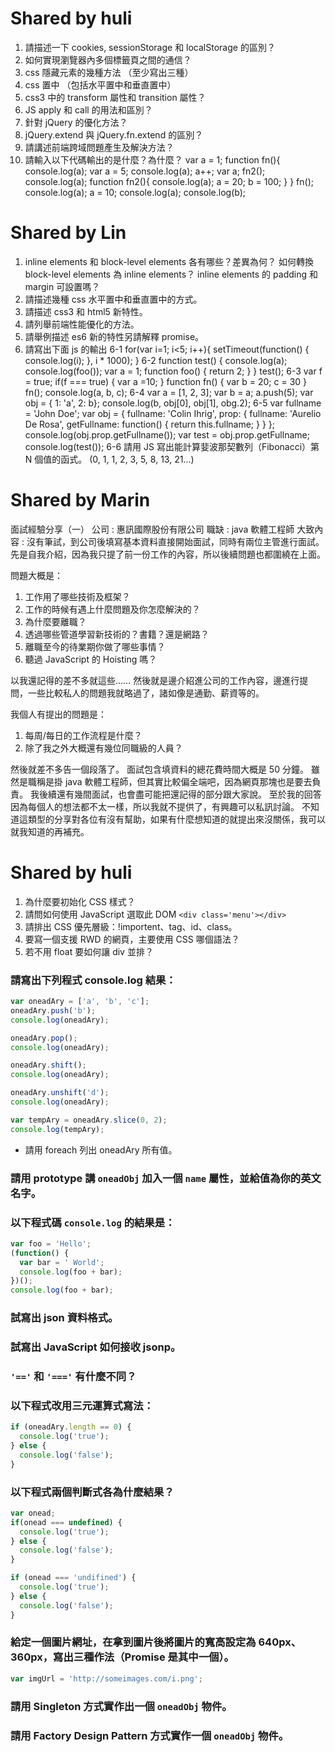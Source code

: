 # Shared by huli
1. 請描述一下 cookies, sessionStorage 和 localStorage 的區別？
2. 如何實現瀏覽器內多個標籤頁之間的通信？
3. css 隱藏元素的幾種方法 （至少寫出三種）
4. css 置中 （包括水平置中和垂直置中）
5. css3 中的 transform 屬性和 transition 屬性？
6. JS apply 和 call 的用法和區別？
7. 針對 jQuery 的優化方法？
8. jQuery.extend 與 jQuery.fn.extend 的區別？
9. 請講述前端跨域問題產生及解決方法？
10. 請輸入以下代碼輸出的是什麼？為什麼？
var a = 1;
function fn(){
  console.log(a);
  var a = 5;
  console.log(a);
  a++;
  var a;
  fn2();
  console.log(a);
  function fn2(){
    console.log(a);
    a = 20;
    b = 100;
  }
}
fn();
console.log(a);
a = 10;
console.log(a);
console.log(b);

# Shared by Lin 
1. inline elements 和 block-level elements 各有哪些？差異為何？
  如何轉換 block-level elements 為 inline elements？
  inline elements 的 padding 和 margin 可設置嗎？
2. 請描述幾種 css 水平置中和垂直置中的方式。
3. 請描述 css3 和 html5 新特性。
4. 請列舉前端性能優化的方法。
5. 請舉例描述 es6 新的特性另請解釋 promise。
6. 請寫出下面 js 的輸出
 6-1
  for(var i=1; i<5; i++){
    setTimeout(function() {
      console.log(i);
    }, i * 1000);
  }
  6-2
  function test() {
    console.log(a);
    console.log(foo());
    var a = 1;
    function foo() {
      return 2;
    }
  }
  test();
  6-3
  var f = true;
  if(f === true) {
    var a =10;
  }
  function fn() {
    var b = 20;
    c = 30
  }
  fn();
  console.log(a, b, c);
  6-4
  var a = [1, 2, 3];
  var b = a;
  a.push(5);
  var obj = { 1: 'a', 2: b};
  console.log(b, obj[0], obj[1], obg.2);
  6-5
  var fullname = 'John Doe';
  var obj = {
    fullname: 'Colin Ihrig',
    prop: {
      fullname: 'Aurelio De Rosa',
      getFullname: function() {
        return this.fullname;
      }
    }
  };
  console.log(obj.prop.getFullname());
  var test = obj.prop.getFullname;
  console.log(test());
  6-6
  請用 JS 寫出能計算婓波那契數列（Fibonacci）第 N 個值的函式。
  (0, 1, 1, 2, 3, 5, 8, 13, 21...)
  
# Shared by Marin
面試經驗分享（一）
公司 : 惠訊國際股份有限公司
職缺 : java 軟體工程師
大致內容 :
沒有筆試，到公司後填寫基本資料直接開始面試，同時有兩位主管進行面試。
先是自我介紹，因為我只提了前一份工作的內容，所以後續問題也都圍繞在上面。

問題大概是：
1. 工作用了哪些技術及框架？
2. 工作的時候有遇上什麼問題及你怎麼解決的？
3. 為什麼要離職？
4. 透過哪些管道學習新技術的？書籍？還是網路？
5. 離職至今的待業期你做了哪些事情？
6. 聽過 JavaScript 的 Hoisting 嗎？

以我還記得的差不多就這些……
然後就是邊介紹進公司的工作內容，邊進行提問，一些比較私人的問題我就略過了，諸如像是通勤、薪資等的。

我個人有提出的問題是：
1. 每周/每日的工作流程是什麼？
2. 除了我之外大概還有幾位同職級的人員？

然後就差不多告一個段落了。
面試包含填資料的總花費時間大概是 50 分鐘。
雖然是職稱是掛 java 軟體工程師，但其實比較偏全端吧，因為網頁那塊也是要去負責。
我後續還有幾間面試，也會盡可能把還記得的部分跟大家說。
至於我的回答因為每個人的想法都不太一樣，所以我就不提供了，有興趣可以私訊討論。
不知道這類型的分享對各位有沒有幫助，如果有什麼想知道的就提出來沒關係，我可以就我知道的再補充。 

# Shared by huli
1. 為什麼要初始化 CSS 樣式？
2. 請問如何使用 JavaScript 選取此 DOM `<div class='menu'></div>`
3. 請排出 CSS 優先層級：!importent、tag、id、class。
4. 要寫一個支援 RWD 的網頁，主要使用 CSS 哪個語法？
5. 若不用 float 要如何讓 div 並排？
### 請寫出下列程式 console.log 結果：

```js
var oneadAry = ['a', 'b', 'c'];
oneadAry.push('b');
console.log(oneadAry);

oneadAry.pop();
console.log(oneadAry);

oneadAry.shift();
console.log(oneadAry);

oneadAry.unshift('d');
console.log(oneadAry);

var tempAry = oneadAry.slice(0, 2);
console.log(tempAry);
```

- 請用 foreach 列出 oneadAry 所有值。

### 請用 prototype 講 `oneadObj` 加入一個 `name` 屬性，並給值為你的英文名字。

### 以下程式碼 `console.log` 的結果是：

```js
var foo = 'Hello';
(function() {
  var bar = ' World';
  console.log(foo + bar);
})();
console.log(foo + bar);
```

### 試寫出 json 資料格式。

### 試寫出 JavaScript 如何接收 jsonp。

### `'=='` 和 `'==='` 有什麼不同？

### 以下程式改用三元運算式寫法：

```js
if (oneadAry.length == 0) {
  console.log('true');
} else {
  console.log('false');
}
```

### 以下程式兩個判斷式各為什麼結果？

```js
var onead;
if(onead === undefined) {
  console.log('true');
} else {
  console.log('false');
}

if (onead === 'undifined') {
  console.log('true');
} else {
  console.log('false');
}
```

### 給定一個圖片網址，在拿到圖片後將圖片的寬高設定為 640px、360px，寫出三種作法（Promise 是其中一個）。

```js
var imgUrl = 'http://someimages.com/i.png';
```

### 請用 Singleton 方式實作出一個 `oneadObj` 物件。

### 請用 Factory Design Pattern 方式實作一個 `oneadObj` 物件。
